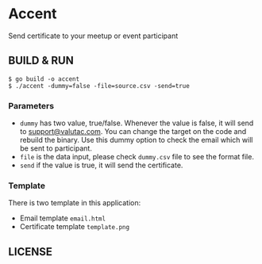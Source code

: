 # Accent

Send certificate to your meetup or event participant

## BUILD & RUN

```
$ go build -o accent
$ ./accent -dummy=false -file=source.csv -send=true
```

### Parameters


- `dummy` has two value, true/false. Whenever the value is false, it will send to support@valutac.com. You can change the target on the code and rebuild the binary. Use this dummy option to check the email which will be sent to participant.
- `file` is the data input, please check `dummy.csv` file to see the format file.
- `send` if the value is true, it will send the certificate.


### Template

There is two template in this application:

- Email template `email.html`
- Certificate template `template.png`

## LICENSE
